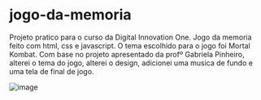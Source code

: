 # jogo-da-memoria
Projeto pratico para o curso da Digital Innovation One.
Jogo da memoria feito com html, css e javascript. 
O tema escolhido para o jogo foi Mortal Kombat.
Com base no projeto apresentado da profº Gabriela Pinheiro, alterei o tema do jogo, alterei o design,
adicionei uma musica de fundo e uma tela de final de jogo.

![image](https://user-images.githubusercontent.com/33058367/111507938-ea585b00-8729-11eb-80fa-62b640c02740.png)

